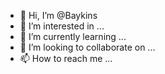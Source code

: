- 👋 Hi, I’m @Baykins
- 👀 I’m interested in ...
- 🌱 I’m currently learning ...
- 💞️ I’m looking to collaborate on ...
- 📫 How to reach me ...

<!---
Baykins/Baykins is a ✨ special ✨ repository because its `README.md` (this file) appears on your GitHub profile.
You can click the Preview link to take a look at your changes.
--->

